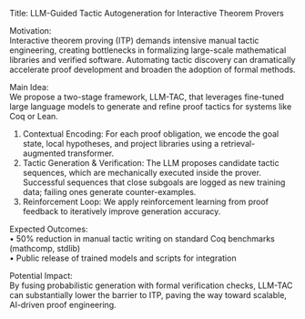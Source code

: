 Title: LLM-Guided Tactic Autogeneration for Interactive Theorem Provers

Motivation:  
Interactive theorem proving (ITP) demands intensive manual tactic engineering, creating bottlenecks in formalizing large-scale mathematical libraries and verified software. Automating tactic discovery can dramatically accelerate proof development and broaden the adoption of formal methods.

Main Idea:  
We propose a two-stage framework, LLM-TAC, that leverages fine-tuned large language models to generate and refine proof tactics for systems like Coq or Lean.  
1. Contextual Encoding: For each proof obligation, we encode the goal state, local hypotheses, and project libraries using a retrieval-augmented transformer.  
2. Tactic Generation & Verification: The LLM proposes candidate tactic sequences, which are mechanically executed inside the prover. Successful sequences that close subgoals are logged as new training data; failing ones generate counter-examples.  
3. Reinforcement Loop: We apply reinforcement learning from proof feedback to iteratively improve generation accuracy.  

Expected Outcomes:  
• 50% reduction in manual tactic writing on standard Coq benchmarks (mathcomp, stdlib)  
• Public release of trained models and scripts for integration  

Potential Impact:  
By fusing probabilistic generation with formal verification checks, LLM-TAC can substantially lower the barrier to ITP, paving the way toward scalable, AI-driven proof engineering.